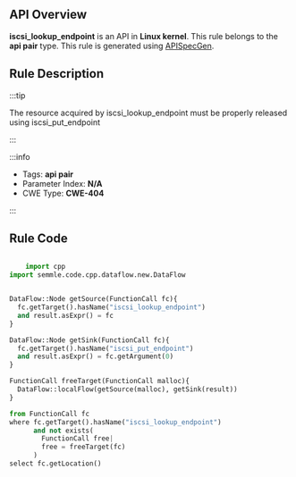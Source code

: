 ---
---


## API Overview
**iscsi_lookup_endpoint** is an API in **Linux kernel**. This rule belongs to the **api pair** type. This rule is generated using [APISpecGen](../../tools/APISpecGen).
## Rule Description

:::tip

The resource acquired by iscsi_lookup_endpoint must be properly released using iscsi_put_endpoint

:::

:::info

- Tags: **api pair**
- Parameter Index: **N/A**
- CWE Type: **CWE-404**

:::

## Rule Code
```python

    import cpp
import semmle.code.cpp.dataflow.new.DataFlow


DataFlow::Node getSource(FunctionCall fc){
  fc.getTarget().hasName("iscsi_lookup_endpoint")
  and result.asExpr() = fc
}

DataFlow::Node getSink(FunctionCall fc){
  fc.getTarget().hasName("iscsi_put_endpoint")
  and result.asExpr() = fc.getArgument(0)
}

FunctionCall freeTarget(FunctionCall malloc){
  DataFlow::localFlow(getSource(malloc), getSink(result))
}

from FunctionCall fc
where fc.getTarget().hasName("iscsi_lookup_endpoint")
      and not exists(
        FunctionCall free| 
        free = freeTarget(fc)
      )
select fc.getLocation()

    
```